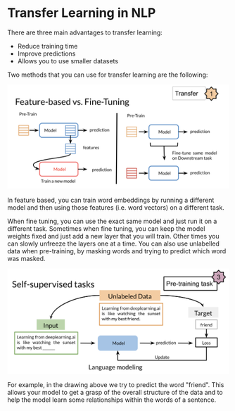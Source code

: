# Transfer Learning in NLP

There are three main advantages to transfer learning:

* Reduce training time
* Improve predictions
* Allows you to use smaller datasets

Two methods that you can use for transfer learning are the following:

![](W4YQlB0zSEqGEJQdM9hKcg_4d6e519c7c0845b888958ac524eb6b47_Screen-Shot-2021-01-22-at-10.png)

In feature based, you can train word embeddings by running a different model and then using those features (i.e. word vectors) on a different task. 

When fine tuning, you can use the exact same model and just run it on a different task. Sometimes when fine tuning, you can keep the model weights fixed and just add a new layer that you will train. Other times you can slowly unfreeze the layers one at a time. You can also use unlabelled data when pre-training, by masking words and trying to predict which word was masked.

![](Qlq55HBKTBCaueRwSgwQ1A_3726fb44c6914d0bbed3d98cc096bfb5_Screen-Shot-2021-01-22-at-11.png)

For example, in the drawing above we try to predict the word "friend". This allows your model to get a grasp of the overall structure of the data and to help the model learn some relationships within the words of a sentence. 